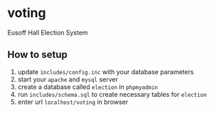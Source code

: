 # voting
Eusoff Hall Election System

## How to setup
1. update `includes/config.inc` with your database parameters
2. start your `apache` and `mysql` server
2. create a database called `election` in `phpmyadmin`
3. run `includes/schema.sql` to create necessary tables for `election`
4. enter url `localhost/voting` in browser 